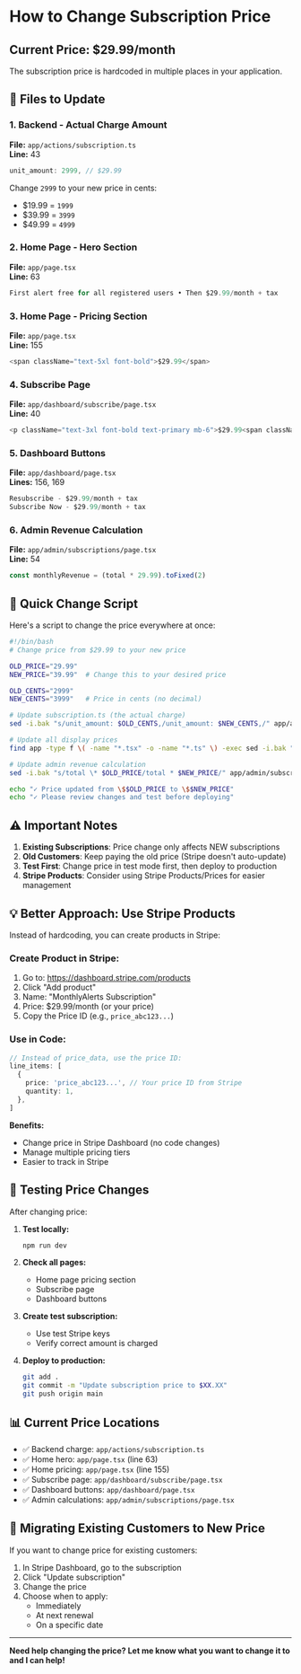 # How to Change Subscription Price

## Current Price: $29.99/month

The subscription price is hardcoded in multiple places in your application.

## 📝 Files to Update

### 1. **Backend - Actual Charge Amount**
**File:** `app/actions/subscription.ts`  
**Line:** 43

```typescript
unit_amount: 2999, // $29.99
```

Change `2999` to your new price in cents:
- $19.99 = `1999`
- $39.99 = `3999`
- $49.99 = `4999`

### 2. **Home Page - Hero Section**
**File:** `app/page.tsx`  
**Line:** 63

```typescript
First alert free for all registered users • Then $29.99/month + tax
```

### 3. **Home Page - Pricing Section**
**File:** `app/page.tsx`  
**Line:** 155

```typescript
<span className="text-5xl font-bold">$29.99</span>
```

### 4. **Subscribe Page**
**File:** `app/dashboard/subscribe/page.tsx`  
**Line:** 40

```typescript
<p className="text-3xl font-bold text-primary mb-6">$29.99<span className="text-lg font-normal">/month + tax</span></p>
```

### 5. **Dashboard Buttons**
**File:** `app/dashboard/page.tsx`  
**Lines:** 156, 169

```typescript
Resubscribe - $29.99/month + tax
Subscribe Now - $29.99/month + tax
```

### 6. **Admin Revenue Calculation**
**File:** `app/admin/subscriptions/page.tsx`  
**Line:** 54

```typescript
const monthlyRevenue = (total * 29.99).toFixed(2)
```

## 🚀 Quick Change Script

Here's a script to change the price everywhere at once:

```bash
#!/bin/bash
# Change price from $29.99 to your new price

OLD_PRICE="29.99"
NEW_PRICE="39.99"  # Change this to your desired price

OLD_CENTS="2999"
NEW_CENTS="3999"   # Price in cents (no decimal)

# Update subscription.ts (the actual charge)
sed -i.bak "s/unit_amount: $OLD_CENTS,/unit_amount: $NEW_CENTS,/" app/actions/subscription.ts

# Update all display prices
find app -type f \( -name "*.tsx" -o -name "*.ts" \) -exec sed -i.bak "s/\$$OLD_PRICE/\$$NEW_PRICE/g" {} \;

# Update admin revenue calculation
sed -i.bak "s/total \* $OLD_PRICE/total * $NEW_PRICE/" app/admin/subscriptions/page.tsx

echo "✓ Price updated from \$$OLD_PRICE to \$$NEW_PRICE"
echo "✓ Please review changes and test before deploying"
```

## ⚠️ Important Notes

1. **Existing Subscriptions**: Price change only affects NEW subscriptions
2. **Old Customers**: Keep paying the old price (Stripe doesn't auto-update)
3. **Test First**: Change price in test mode first, then deploy to production
4. **Stripe Products**: Consider using Stripe Products/Prices for easier management

## 💡 Better Approach: Use Stripe Products

Instead of hardcoding, you can create products in Stripe:

### Create Product in Stripe:
1. Go to: https://dashboard.stripe.com/products
2. Click "Add product"
3. Name: "MonthlyAlerts Subscription"
4. Price: $29.99/month (or your price)
5. Copy the Price ID (e.g., `price_abc123...`)

### Use in Code:
```typescript
// Instead of price_data, use the price ID:
line_items: [
  {
    price: 'price_abc123...', // Your price ID from Stripe
    quantity: 1,
  },
]
```

**Benefits:**
- Change price in Stripe Dashboard (no code changes)
- Manage multiple pricing tiers
- Easier to track in Stripe

## 🧪 Testing Price Changes

After changing price:

1. **Test locally:**
   ```bash
   npm run dev
   ```
   
2. **Check all pages:**
   - Home page pricing section
   - Subscribe page
   - Dashboard buttons

3. **Create test subscription:**
   - Use test Stripe keys
   - Verify correct amount is charged

4. **Deploy to production:**
   ```bash
   git add .
   git commit -m "Update subscription price to $XX.XX"
   git push origin main
   ```

## 📊 Current Price Locations

- ✅ Backend charge: `app/actions/subscription.ts`
- ✅ Home hero: `app/page.tsx` (line 63)
- ✅ Home pricing: `app/page.tsx` (line 155)
- ✅ Subscribe page: `app/dashboard/subscribe/page.tsx`
- ✅ Dashboard buttons: `app/dashboard/page.tsx`
- ✅ Admin calculations: `app/admin/subscriptions/page.tsx`

## 🔄 Migrating Existing Customers to New Price

If you want to change price for existing customers:

1. In Stripe Dashboard, go to the subscription
2. Click "Update subscription"
3. Change the price
4. Choose when to apply:
   - Immediately
   - At next renewal
   - On a specific date

---

**Need help changing the price? Let me know what you want to change it to and I can help!**


